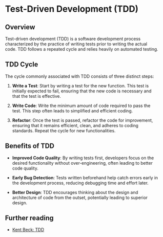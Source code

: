 # Test-Driven Development (TDD)

## Overview

Test-driven development (TDD) is a software development process characterized by the practice of writing tests prior to writing the actual code. TDD follows a repeated cycle and relies heavily on automated testing.

## TDD Cycle

The cycle commonly associated with TDD consists of three distinct steps:

1. **Write a Test**: Start by writing a test for the new function. This test is initially expected to fail, ensuring that the new code is necessary and that the test is effective.

2. **Write Code**: Write the minimum amount of code required to pass the test. This step often leads to simplified and efficient coding.

3. **Refactor**: Once the test is passed, refactor the code for improvement, ensuring that it remains efficient, clean, and adheres to coding standards. Repeat the cycle for new functionalities.

## Benefits of TDD

- **Improved Code Quality**: By writing tests first, developers focus on the desired functionality without over-engineering, often leading to better code quality.

- **Early Bug Detection**: Tests written beforehand help catch errors early in the development process, reducing debugging time and effort later.

- **Better Design**: TDD encourages thinking about the design and architecture of code from the outset, potentially leading to superior design.

## Further reading

- [Kent Beck: TDD](https://tidyfirst.substack.com/p/canon-tdd)
